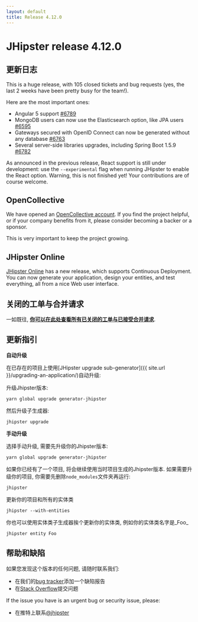 ```yaml
---
layout: default
title: Release 4.12.0
---
```


JHipster release 4.12.0
==================

更新日志
----------

This is a huge release, with 105 closed tickets and bug requests (yes, the last 2 weeks have been pretty busy for the team!).

Here are the most important ones:

- Angular 5 support [#6789](https://github.com/jhipster/generator-jhipster/pull/6789)
- MongoDB users can now use the Elasticsearch option, like JPA users [#6595](https://github.com/jhipster/generator-jhipster/pull/6595)
- Gateways secured with OpenID Connect can now be generated without any database [#6763](https://github.com/jhipster/generator-jhipster/issues/6763)
- Several server-side libraries upgrades, including Spring Boot 1.5.9 [#6782](https://github.com/jhipster/generator-jhipster/pull/6782)

As announced in the previous release, React support is still under development: use the `--experimental` flag when running JHipster to enable the React option. Warning, this is not finished yet! Your contributions are of course welcome.

OpenCollective
----------

We have opened an [OpenCollective account](https://opencollective.com/generator-jhipster). If you find the project helpful, or if your company benefits from it, please consider becoming a backer or a sponsor.

This is very important to keep the project growing.

JHipster Online
----------

[JHipster Online](https://start.jhipster.tech) has a new release, which supports Continuous Deployment. You can now generate your application, design your entities, and test everything, all from a nice Web user interface.

关闭的工单与合并请求
------------
一如既往, __[你可以在此处查看所有已关闭的工单与已接受合并请求](https://github.com/jhipster/generator-jhipster/issues?q=milestone%3A4.12.0+is%3Aclosed)__.

更新指引
------------

**自动升级**

在已存在的项目上使用[JHipster upgrade sub-generator]({{ site.url }}/upgrading-an-application/)自动升级:

升级Jhipster版本:

```
yarn global upgrade generator-jhipster
```

然后升级子生成器:

```
jhipster upgrade
```

**手动升级**

选择手动升级, 需要先升级你的Jhipster版本:

```
yarn global upgrade generator-jhipster
```

如果你已经有了一个项目, 将会继续使用当时项目生成的Jhipster版本.
如果需要升级你的项目, 你需要先删除`node_modules`文件夹再运行:

```
jhipster
```

更新你的项目和所有的实体类

```
jhipster --with-entities
```

你也可以使用实体类子生成器挨个更新你的实体类, 例如你的实体类名字是_Foo_

```
jhipster entity Foo
```

帮助和缺陷
--------------

如果您发现这个版本的任何问题, 请随时联系我们:

- 在我们的[bug tracker](https://github.com/jhipster/generator-jhipster/issues?state=open)添加一个缺陷报告
- 在[Stack Overflow](http://stackoverflow.com/tags/jhipster/info)提交问题

If the issue you have is an urgent bug or security issue, please:

- 在推特上联系[@jhipster](https://twitter.com/jhipster)
